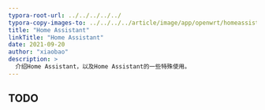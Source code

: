 ```yaml
---
typora-root-url: ../../../../../
typora-copy-images-to: ../../../../article/image/app/openwrt/homeassistant
title: "Home Assistant"
linkTitle: "Home Assistant"
date: 2021-09-20
author: "xiaobao"
description: >
  介绍Home Assistant，以及Home Assistant的一些特殊使用。
---
```


## TODO

